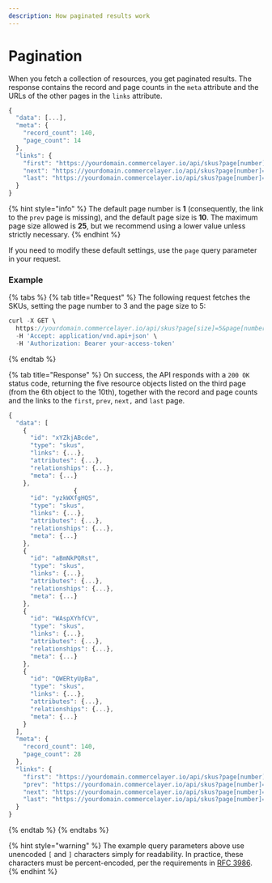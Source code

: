 ```yaml
---
description: How paginated results work
---
```


# Pagination

When you fetch a collection of resources, you get paginated results. The response contains the record and page counts in the `meta` attribute and the URLs of the other pages in the `links` attribute.

```javascript
{
  "data": [...],
  "meta": {
    "record_count": 140,
    "page_count": 14
  },
  "links": {
    "first": "https://yourdomain.commercelayer.io/api/skus?page[number]=1&page[size]=10",
    "next": "https://yourdomain.commercelayer.io/api/skus?page[number]=2&page[size]=10",
    "last": "https://yourdomain.commercelayer.io/api/skus?page[number]=14&page[size]=10"
  }
}
```

{% hint style="info" %}
The default page number is **1** \(consequently, the link to the `prev` page is missing\), and the default page size is **10**. The maximum page size allowed is **25**, but we recommend using a lower value unless strictly necessary.
{% endhint %}

If you need to modify these default settings, use the `page` query parameter in your request.

### Example

{% tabs %}
{% tab title="Request" %}
The following request fetches the SKUs, setting the page number to 3 and the page size to 5:

```javascript
curl -X GET \
  https://yourdomain.commercelayer.io/api/skus?page[size]=5&page[number]=3 \
  -H 'Accept: application/vnd.api+json' \
  -H 'Authorization: Bearer your-access-token'
```
{% endtab %}

{% tab title="Response" %}
On success, the API responds with a `200 OK` status code, returning the five resource objects listed on the third page \(from the 6th object to the 10th\), together with the record and page counts and the links to the `first`, `prev`, `next,` and `last` page.

```javascript
{
  "data": [
    {
      "id": "xYZkjABcde",
      "type": "skus",
      "links": {...},
      "attributes": {...},
      "relationships": {...},
      "meta": {...}
    },
                  {
      "id": "yzkWXfgHQS",
      "type": "skus",
      "links": {...},
      "attributes": {...},
      "relationships": {...},
      "meta": {...}   
    },
    {
      "id": "aBmNkPQRst",
      "type": "skus",
      "links": {...},
      "attributes": {...},
      "relationships": {...},
      "meta": {...}
    },
    {
      "id": "WAspXYhfCV",
      "type": "skus",
      "links": {...},
      "attributes": {...},
      "relationships": {...},
      "meta": {...}
    },
    {
      "id": "QWERtyUpBa",
      "type": "skus",
      "links": {...},
      "attributes": {...},
      "relationships": {...},
      "meta": {...}
    }       
  ],
  "meta": {
    "record_count": 140,
    "page_count": 28
  },
  "links": {
    "first": "https://yourdomain.commercelayer.io/api/skus?page[number]=1&page[size]=5",
    "prev": "https://yourdomain.commercelayer.io/api/skus?page[number]=2&page[size]=5",
    "next": "https://yourdomain.commercelayer.io/api/skus?page[number]=4&page[size]=5",
    "last": "https://yourdomain.commercelayer.io/api/skus?page[number]=28&page[size]=5"
  }
}
```
{% endtab %}
{% endtabs %}

{% hint style="warning" %}
The example query parameters above use unencoded `[` and `]` characters simply for readability. In practice, these characters must be percent-encoded, per the requirements in [RFC 3986](http://tools.ietf.org/html/rfc3986#section-3.4).
{% endhint %}

